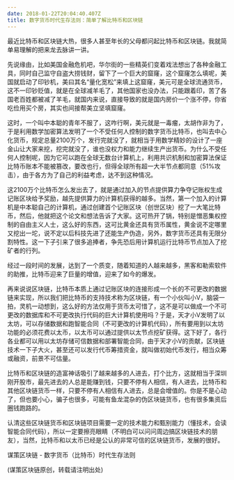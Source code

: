 ```yaml
---
date: 2018-01-22T20:04:40.407Z
title: 数字货币时代生存法则：简单了解比特币和区块链
---
```

最近比特币和区块链大热，很多人甚至年长的父母都问起比特币和区块链。我就简单易理解的把来龙去脉讲一讲。



先说缘由，比如美国金融危机吧，华尔街的一些精英们变着戏法想出了各种金融工具，同时自己监守自盗大捞钱财，留下了一个巨大的窟窿，这个窟窿怎么填呢，美国就启动了印钞机，美曰其名“量化宽松”来填上这窟窿，美元可是全球流通货币，这不一印钞贬值，就是在全球减羊毛了，其他国家也没办法，只能跟着印，苦了各国老百姓都被减了羊毛，就国内来说，直接导致的就是国内房价一个涨不停，你省吃俭用买个房，其实也间接帮美立坚填窟窿。

<!--more-->

这时，一个叫中本聪的青年不服了，这咋行啊，美元就是一毒瘤，太胡作非为了，于是利用数学加密算法发明了一个不受任何人控制的数字货币比特币，也叫去中心化货币，规定总量2100万个，发行完就没了，就相当于用数学精妙的设计了一座金山让大家来挖，挖完就没了，谁也没权力和能力继续生产出货币。为什么不受任何人控制呢，因为它可以跑在全球无数台计算机上，利用共识机制和加密算法保证比特币账本不能被篡改，要改也行，但得全球所有超一大半节点都同意（51%攻击），由于各方为了自己的利益考虑，达不到这种情况。



这2100万个比特币怎么发出去了，就是通过加入的节点提供算力争夺记账权生成记账区块给予奖励，越先提供算力的计算机获得的越多。当然，第一个加入的计算机是中本聪自己的计算机，通过创建首个记账区块（创世区块）挖了一大笔比特币，然后，他就把这个论文和想法告诉了大家。这可热开了锅，特别是憎恶集权控制的自由主义人士，这么好的东西，这可比黄金还具有货币属性，黄金说不定哪里又挖出一坨，说不定以后科技先进了还能生产伪造，另外，数字货币还具有无限分割特性。这一下子引来了很多追捧者，争先恐后用计算机运行比特币节点加入了挖矿者的行列。



经过一段时间的发展，达到了一个质变，随着知道的人越来越多，黑客和勒索软件的助推，比特币迎来了巨量的增值，迎来了如今的爆发。

再来说说区块链，比特币本质上通过记账区块的连接形成一个长的不可更改的数据链来实现，所以我们把比特币的支持技术称为区块链，有一个小伙叫小V，脑袋一拍，灵机一动想到，这么好的方法仅用于货币太可惜了，这不是可以做成一个不可更改的数据库和不可更改执行代码的巨大计算机使用吗？于是，天才小V发明了以太坊，可以存储数据和跑智能合同（不可更改的计算机代码），所有要用到以太坊功能的必须花费以太币，以太币可以通过提供以太节点挖矿获得。这下好了，各行各业都可以用以太坊存储可信数据和部署智能合同，由于天才小V的贡献，区块链技术一下子大火，甚至还可以发行代币筹措资金，就叫做初始代币发行，相当众筹或融资，前景不可估量。




比特币和区块链的造富神话吸引了越来越多的人进去，打个比方，这就相当于深圳刚开股市，最先进去的人总是能赚到钱，只要不停有人相信，有人进去，比特币和其他区块链货币一样，只要不停有人相信有人进去，总是会增值的。你是不是心动了，但也要小心，骗子也很多，可能有鱼龙混杂的伪区块链货币，也有很多集资后圈钱跑路的。



认清这些区块链货币和区块链项目需要一定的技术能力和甄别能力（懂技术，会读智能合同代码），所以一定要擦亮眼睛（不明白可以问问周边搞区块链技术的朋友），当然，比特币和以太币已经是公认的非常可信的区块链货币，发展的很好。



谋策区块链 - 数字货币（比特币）时代生存法则

(谋策区块链原创，转载请注明出处)
